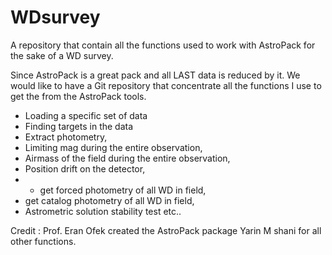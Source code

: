 # WDsurvey
A repository that contain all the functions used to work with AstroPack for the sake of a WD survey.

Since AstroPack is a great pack and all LAST data is reduced by it. We would like to have a Git repository that concentrate all the functions I use to get the from the AstroPack tools. 
* Loading a specific set of data
* Finding targets in the data
* Extract photometry,
* Limiting mag during the entire observation,
* Airmass of the field during the entire observation,
* Position drift on the detector,
* * get forced photometry of all WD in field,
* get catalog photometry of all WD in field,
* Astrometric solution stability test etc..

Credit :
Prof. Eran Ofek created the AstroPack package
Yarin M shani for all other functions.


